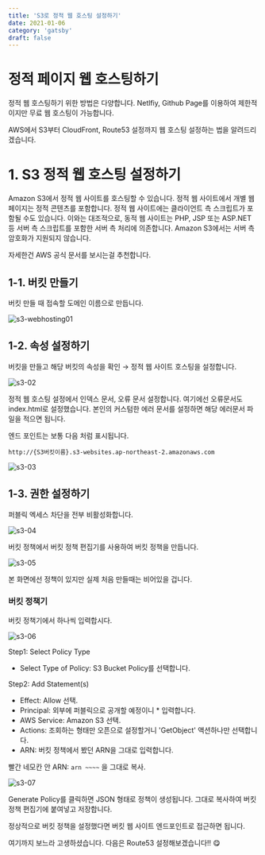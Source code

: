 ```yaml
---
title: 'S3로 정적 웹 호스팅 설정하기'
date: 2021-01-06
category: 'gatsby'
draft: false
---
```


# 정적 페이지 웹 호스팅하기
정적 웹 호스팅하기 위한 방법은 다양합니다. Netlfiy, Github Page를 이용하여 제한적이지만 무료 웹 호스팅이 가능합니다. 

AWS에서 S3부터 CloudFront, Route53 설정까지 웹 호스팅 설정하는 법을 알려드리겠습니다.

# 1. S3 정적 웹 호스팅 설정하기
Amazon S3에서 정적 웹 사이트를 호스팅할 수 있습니다. 정적 웹 사이트에서 개별 웹 페이지는 정적 콘텐츠를 포함합니다. 정적 웹 사이트에는 클라이언트 측 스크립트가 포함될 수도 있습니다. 이와는 대조적으로, 동적 웹 사이트는 PHP, JSP 또는 ASP.NET 등 서버 측 스크립트를 포함한 서버 측 처리에 의존합니다. Amazon S3에서는 서버 측 암호화가 지원되지 않습니다.

자세한건 AWS 공식 문서를 보시는걸 추천합니다.
## 1-1. 버킷 만들기

버킷 만들 때 접속할 도메인 이름으로 만듭니다.

![s3-webhosting01](https://user-images.githubusercontent.com/49144662/103780307-2ad79080-5078-11eb-9c4b-a3f581bca0eb.png)

## 1-2. 속성 설정하기

버킷을 만들고 해당 버킷의 속성을 확인 → 정적 웹 사이트 호스팅을 설정합니다.

![s3-02](https://user-images.githubusercontent.com/49144662/103780324-2d39ea80-5078-11eb-97cd-6fb8de0a4612.png)

정적 웹 호스팅 설정에서 인덱스 문서, 오류 문서 설정합니다. 여기에선 오류문서도 index.html로 설정했습니다. 본인의 커스텀한 에러 문서를 설정하면 해당 에러문서 파일을 적으면 됩니다.

엔드 포인트는 보통 다음 처럼 표시됩니다.

```
http://{S3버킷이름}.s3-websites.ap-northeast-2.amazonaws.com
```

![s3-03](https://user-images.githubusercontent.com/49144662/103780328-2e6b1780-5078-11eb-9d5c-4e7097743c16.png)

## 1-3. 권한 설정하기

퍼블릭 엑세스 차단을 전부 비활성화합니다.

![s3-04](https://user-images.githubusercontent.com/49144662/103780329-2f03ae00-5078-11eb-8437-8ecdd0eee8aa.png)

버킷 정책에서 버킷 정책 편집기를 사용하여 버킷 정책을 만듭니다.

![s3-05](https://user-images.githubusercontent.com/49144662/103780333-2f9c4480-5078-11eb-8795-cf20f498c663.png)

본 화면에선 정책이 있지만 실제 처음 만들때는 비어있을 겁니다.

### 버킷 정책기

버킷 정책기에서 하나씩 입력합시다.

![s3-06](https://user-images.githubusercontent.com/49144662/103780334-3034db00-5078-11eb-8ef4-49bf406dec62.png)

Step1: Select Policy Type

- Select Type of Policy: S3 Bucket Policy를 선택합니다.

Step2: Add Statement(s)

- Effect: Allow 선택.
- Principal: 외부에 퍼블릭으로 공개할 예정이니 * 입력합니다.
- AWS Service: Amazon S3 선택.
- Actions: 조회하는 형태만 오픈으로 설정할거니 'GetObject' 액션하나만 선택합니다.
- ARN: 버킷 정책에서 봤던 ARN을 그대로 입력합니다.

빨간 네모칸 안 ARN: `arn ~~~~` 을 그대로 복사.

![s3-07](https://user-images.githubusercontent.com/49144662/103780337-30cd7180-5078-11eb-97bc-dca84be94f4d.png)

Generate Policy를 클릭하면 JSON 형태로 정책이 생성됩니다. 그대로 복사하여 버킷 정책 편집기에 붙여넣고 저장합니다.

정상적으로 버킷 정책을 설정했다면 버킷 웹 사이트 엔드포인트로 접근하면 됩니다.


여기까지 보느라 고생하셨습니다. 다음은 Route53 설정해보겠습니다!! :yum:
